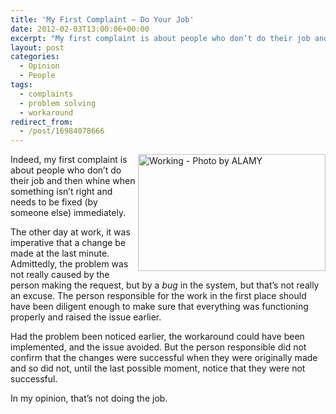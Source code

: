 ```yaml
---
title: 'My First Complaint – Do Your Job'
date: 2012-02-03T13:00:06+00:00
excerpt: "My first complaint is about people who don’t do their job and then whine when something isn’t right."
layout: post
categories:
  - Opinion
  - People
tags:
  - complaints
  - problem solving
  - workaround
redirect_from:
  - /post/16984078666
---
```

<img src="http://dl.dropbox.com/u/8133385/images/working.jpg" alt="Working - Photo by ALAMY" width="300" height="187" align="right" />Indeed, my first complaint is about people who don’t do their job and then whine when something isn’t right and needs to be fixed (by someone else) immediately.

The other day at work, it was imperative that a change be made at the last minute. Admittedly, the problem was not really caused by the person making the request, but by a _bug_ in the system, but that’s not really an excuse. The person responsible for the work in the first place should have been diligent enough to make sure that everything was functioning properly and raised the issue earlier.

Had the problem been noticed earlier, the workaround could have been implemented, and the issue avoided. But the person responsible did not confirm that the changes were successful when they were originally made and so did not, until the last possible moment, notice that they were not successful.

In my opinion, that’s not doing the job.